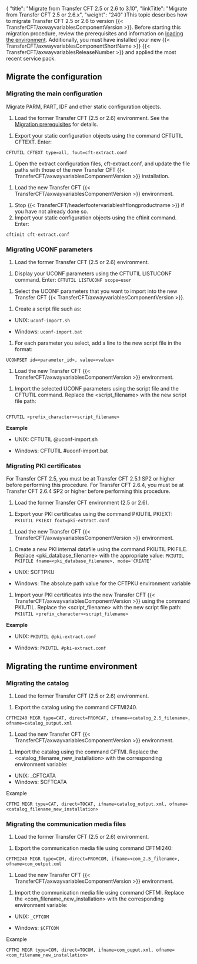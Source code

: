 {
    "title": "Migrate from Transfer CFT 2.5 or 2.6 to 3.10",
    "linkTitle": "Migrate from Transfer CFT 2.5 or 2.6.x",
    "weight": "240"
}This topic describes how to migrate Transfer CFT 2.5 or 2.6 to version {{< TransferCFT/axwayvariablesComponentVersion  >}}. Before starting this migration procedure, review the prerequisites and information on [loading the environment](../../../../unix_install_start_here/upgrade_start_here/load_the_environment). Additionally, you must have installed your new {{< TransferCFT/axwayvariablesComponentShortName  >}} {{< TransferCFT/axwayvariablesReleaseNumber  >}} and applied the most recent service pack.

Migrate the configuration
-------------------------

### Migrating the main configuration

Migrate PARM, PART, IDF and other static configuration objects.

1. Load the former Transfer CFT (2.5 or 2.6) environment. See the [Migration prerequisites](../../../../unix_install_start_here/upgrade_start_here/load_the_environment) for details.

<!-- -->

1. Export your static configuration objects using the command CFTUTIL CFTEXT. Enter:

```
CFTUTIL CFTEXT type=all, fout=cft-extract.conf
```

1. Open the extract configuration files, cft-extract.conf, and update the file paths with those of the new Transfer CFT {{< TransferCFT/axwayvariablesComponentVersion  >}} installation.

<!-- -->

1. Load the new Transfer CFT {{< TransferCFT/axwayvariablesComponentVersion  >}} environment.

<!-- -->

1. Stop {{< TransferCFT/headerfootervariableshflongproductname  >}} if you have not already done so.
1. Import your static configuration objects using the cftinit command.  
    Enter:

```
cftinit cft-extract.conf
```

### Migrating UCONF parameters

1. Load the former Transfer CFT (2.5 or 2.6) environment.

<!-- -->

1. Display your UCONF parameters using the CFTUTIL LISTUCONF command. Enter: `CFTUTIL LISTUCONF scope=user`

<!-- -->

1. Select the UCONF parameters that you want to import into the new Transfer CFT {{< TransferCFT/axwayvariablesComponentVersion  >}}.

<!-- -->

1. Create a script file such as:

- UNIX: `uconf-import.sh`

- Windows: `uconf-import.bat`

1. For each parameter you select, add a line to the new script file in the format:

```
UCONFSET id=<parameter_id>, value=<value>
```

1. Load the new Transfer CFT {{< TransferCFT/axwayvariablesComponentVersion  >}} environment.

<!-- -->

1. Import the selected UCONF parameters using the script file and the CFTUTIL command. Replace the &lt;script_filename&gt; with the new script file path:

```

CFTUTIL <prefix_character><script_filename>

```

****Example****

- UNIX: CFTUTIL @uconf-import.sh

<!-- -->

- Windows: CFTUTIL \#uconf-import.bat

### Migrating PKI certificates

For Transfer CFT 2.5, you must be at Transfer CFT 2.5.1 SP2 or higher before performing this procedure. For Transfer CFT 2.6.4, you must be at Transfer CFT 2.6.4 SP2 or higher before performing this procedure.

1. Load the former Transfer CFT environment (2.5 or 2.6).

<!-- -->

1. Export your PKI certificates using the command PKIUTIL PKIEXT: `PKIUTIL PKIEXT fout=pki-extract.conf`

<!-- -->

1. Load the new Transfer CFT {{< TransferCFT/axwayvariablesComponentVersion  >}} environment.

<!-- -->

1. Create a new PKI internal datafile using the command PKIUTIL PKIFILE. Replace &lt;pki_database_filename&gt; with the appropriate value: `PKIUTIL PKIFILE fname=<pki_database_filename>, mode='CREATE’`

- UNIX: $CFTPKU

- Windows: The absolute path value for the CFTPKU environment variable

1. Import your PKI certificates into the new Transfer CFT {{< TransferCFT/axwayvariablesComponentVersion  >}} using the command PKIUTIL. Replace the &lt;script_filename&gt; with the new script file path: `PKIUTIL <prefix_character><script_filename>`

****Example****

- UNIX: `PKIUTIL @pki-extract.conf`

<!-- -->

- Windows: `PKIUTIL #pki-extract.conf`

Migrating the runtime environment
---------------------------------

### Migrating the catalog

1. Load the former Transfer CFT (2.5 or 2.6) environment.

<!-- -->

1. Export the catalog using the command CFTMI240.

```
CFTMI240 MIGR type=CAT, direct=FROMCAT, ifname=<catalog_2.5_filename>, ofname=catalog_output.xml
```

1. Load the new Transfer CFT {{< TransferCFT/axwayvariablesComponentVersion  >}} environment.

<!-- -->

1. Import the catalog using the command CFTMI. Replace the &lt;catalog_filename_new_installation&gt; with the corresponding environment variable:

- UNIX: _CFTCATA
- Windows: $CFTCATA

Example

```
CFTMI MIGR type=CAT, direct=TOCAT, ifname=catalog_output.xml, ofname=<catalog_filename_new_installation>
```

### Migrating the communication media files

1. Load the former Transfer CFT (2.5 or 2.6) environment.

<!-- -->

1. Export the communication media file using command CFTMI240:

```
CFTMI240 MIGR type=COM, direct=FROMCOM, ifname=<com_2.5_filename>, ofname=com_output.xml
```

1. Load the new Transfer CFT {{< TransferCFT/axwayvariablesComponentVersion  >}} environment.

<!-- -->

1. Import the communication media file using command CFTMI. Replace the &lt;com_filename_new_installation&gt; with the corresponding environment variable:

- UNIX: `_CFTCOM`

<!-- -->

- Windows: `$CFTCOM`

Example

```
CFTMI MIGR type=COM, direct=TOCOM, ifname=com_ouput.xml, ofname=<com_filename_new_installation>
```

